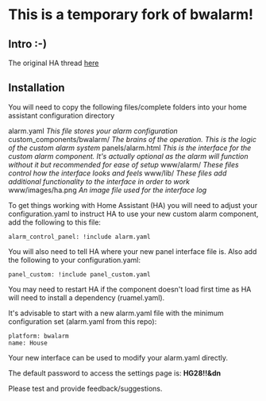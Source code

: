 # This is a temporary fork of bwalarm!
## Intro :-)

The original HA thread [here](https://community.home-assistant.io/t/yet-another-take-on-an-alarm-system/32386)

## Installation

You will need to copy the following files/complete folders into your home assistant configuration directory

alarm.yaml	*This file stores your alarm configuration*
custom_components/bwalarm/ *The brains of the operation. This is the logic of the custom alarm system*
panels/alarm.html *This is the interface for the custom alarm component. It's actually optional as the alarm will function without it but recommended for ease of setup*
www/alarm/ *These files control how the interface looks and feels*
www/lib/ *These files add additional functionality to the interface in order to work*
www/images/ha.png *An image file used for the interface log*

To get things working with Home Assistant (HA) you will need to adjust your configuration.yaml to instruct HA to use your new custom alarm component, add the following to this file:
```
alarm_control_panel: !include alarm.yaml
```
You will also need to tell HA where your new panel interface file is. Also add the following to your configuration.yaml:
```
panel_custom: !include panel_custom.yaml
```
You may need to restart HA if the component doesn't load first time as HA will need to install a dependency (ruamel.yaml).

It's advisable to start with a new alarm.yaml file with the minimum configuration set (alarm.yaml from this repo):
```
platform: bwalarm
name: House
```
Your new interface can be used to modify your alarm.yaml directly.

The default password to access the settings page is: **HG28!!&dn**

Please test and provide feedback/suggestions.
